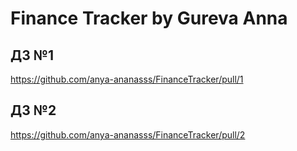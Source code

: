 # Finance Tracker by Gureva Anna
## ДЗ №1
https://github.com/anya-ananasss/FinanceTracker/pull/1
## ДЗ №2
https://github.com/anya-ananasss/FinanceTracker/pull/2
